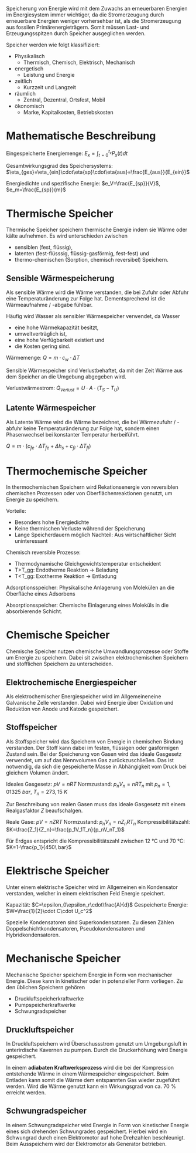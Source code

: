 Speicherung von Energie wird mit dem Zuwachs an erneuerbaren Energien im Energiesystem immer wichtiger, da die Stromerzeugung durch erneuerbare Energien weniger vorhersehbar ist, als die Stromerzeugung aus fossilen Primärenergieträgern. Somit müssen Last- und Erzeugungsspitzen durch  Speicher ausgeglichen werden.

Speicher werden wie folgt klassifiziert:
- Physikalisch
	- Thermisch, Chemisch, Elektrisch, Mechanisch
- energetisch
	- Leistung und Energie
- zeitlich
	- Kurzzeit und Langzeit
- räumlich
	- Zentral, Dezentral, Ortsfest, Mobil
- ökonomisch
	- Marke, Kapitalkosten, Betriebskosten

# Mathematische Beschreibung
Eingespeicherte Energiemenge:
$E_x=\int_{t=0}^{t_x}P_x(t)dt$

Gesamtwirkungsgrad des Speichersystems:
$\eta_{ges}=\eta_{ein}\cdot\eta{sp}\cdot\eta{aus}=\frac{E_{aus}}{E_{ein}}$

Energiedichte und spezifische Energie:
$e_V=\frac{E_{sp}}{V}$, $e_m=\frac{E_{sp}}{m}$

# Thermische Speicher
Thermische Speicher speichern thermische Energie indem sie Wärme oder kälte aufnehmen. Es wird unterschieden zwischen
- sensiblen (fest, flüssig),
- latenten (fest-flüsssig, flüssig-gasförmig, fest-fest) und
- thermo-chemischen (Sorption, chemisch reversibel) Speichern.

## Sensible Wärmespeicherung
Als sensible Wärme wird die Wärme verstanden, die bei Zufuhr oder Abfuhr eine Temperaturänderung zur Folge hat. Dementsprechend ist die Wärmeaufnahme / -abgabe fühlbar.

Häufig wird Wasser als sensibler Wärmespeicher verwendet, da Wasser
- eine hohe Wärmekapazität besitzt,
- umweltverträglich ist,
- eine hohe Verfügbarkeit existiert und
- die Kosten  gering sind.

Wärmemenge: $Q=m\cdot c_w\cdot\Delta T$

Sensible Wärmespeicher sind Verlustbehaftet, da mit der Zeit Wärme aus dem Speicher an die Umgebung abgegeben wird.

Verlustwärmestrom: $\dot{Q}_{Verlust}=U\cdot A\cdot (T_S-T_U)$

## Latente Wärmespeicher
Als Latente Wärme wird die Wärme bezeichnet, die bei Wärmezufuhr / -abfuhr keine Temperaturänderung zur Folge hat, sondern einen Phasenwechsel bei konstanter Temperatur herbeiführt.

$Q=m\cdot (c_{fe}\cdot\Delta T_{fe}+\Delta h_s + c_{fl}\cdot \Delta T_{fl})$

# Thermochemische Speicher
In thermochemischen Speichern wird Rekationsenergie von reversiblen chemischen Prozessen oder von Oberflächenreaktionen genutzt, um Energie zu speichern.

Vorteile:
- Besonders hohe Energiedichte
- Keine thermischen Verluste während der Speicherung
- Lange Speicherdauern möglich
Nachteil: Aus wirtschaftlicher Sicht uninteressant

Chemisch reversible Prozesse:
- Thermodynamische Gleichgewichtstemperatur entscheident
- T>T_gg: Endotherme Reaktion -> Beladung
- T<T_gg: Exotherme Reaktion -> Entladung

Adsorptionsspeicher: Physikalische Anlagerung von Molekülen an die Oberfläche eines Adsorbens

Absorptionsspeicher: Chemische Einlagerung  eines Moleküls in die absorbierende Schicht.

# Chemische Speicher
Chemische Speicher nutzen chemische Umwandlungsprozesse oder Stoffe um Energie zu speichern. Dabei sit zwischen elektrochemischen Speichern und stofflichen Speichern zu unterscheiden.

## Elektrochemische Energiespeicher
Als elektrochemischer Energiespeicher wird im Allgemeineneine Galvanische Zelle verstanden. Dabei wird Energie über Oxidation und Reduktion von Anode und Katode gespeichert.

## Stoffspeicher
Als Stoffspeicher wird das Speichern von Energie in chemischen Bindung verstanden. Der Stoff kann dabei im festen, flüssigen oder gasförmigen Zustand sein. Bei der Speicherung von Gasen wird das ideale Gasgesetz verwendet,  um auf das Nennvolumen Gas zurückzuschließen. Das  ist notwendig, da sich die gespeicherte Masse in Abhängigkeit vom Druck bei gleichem Volumen ändert.

Ideales Gasgesetz: $pV=nRT$
Normzustand: $p_nV_n=nRT_n$ mit $p_n=1,01325 \ bar$, $T_n=273,15 \ K$

Zur Beschreibung von realen Gasen muss das ideale Gasgesetz mit einem Realgasfaktor $Z$ beaufschalgen.

Reale Gase: $pV=nZRT$
Normzustand: $p_nV_n=nZ_nRT_n$
Kompressibilitätszahl: $K=\frac{Z_1}{Z_n}=\frac{p_1V_1T_n}{p_nV_nT_1}$

Für Erdgas entspricht die Kompressibilitätszahl zwischen 12 °C und 70 °C: $K=1-\frac{p_1}{450\ bar}$

# Elektrische Speicher
Unter einem elektrische Speicher wird im Allgemeinen ein Kondensator verstanden, welcher in einem elektrischen Feld Energie speichert.

Kapazität: $C=\epsilon_0\epsilon_r\cdot\frac{A}{d}$
Gespeicherte Energie: $W=\frac{1}{2}\cdot C\cdot  U_c^2$

Spezielle Kondensatoren  sind Superkondensatoren. Zu diesen Zählen Doppelschichtkondensatoren, Pseudokondensatoren und Hybridkondensatoren.

# Mechanische Speicher
Mechanische Speicher speichern Energie in Form von mechanischer Energie. Diese kann in kinetischer oder in potenzieller Form vorliegen. Zu den üblichen Speichern gehören
- Druckluftspeicherkraftwerke
- Pumpspeicherkraftwerke
- Schwungradspeicher

## Druckluftspeicher
In Druckluftspeichern wird Überschussstrom genutzt um Umgebungsluft in  unterirdische Kavernen zu pumpen. Durch die Druckerhöhung wird Energie gespeichert.

In einem **adiabaten Kraftwerksprozess** wird die bei der Kompression entstehende Wärme in einem Wärmespeicher eingespeichert. Beim Entladen kann somit die Wärme dem entspannten Gas wieder zugeführt werden. Wird die Wärme genutzt kann ein Wirkungsgrad von ca. 70 % erreicht  werden.

## Schwungradspeicher
In einem Schwungradspeicher wird Energie in Form von kinetischer Energie eines sich drehenden Schwungrades gespeichert. Hierbei wird ein Schwungrad durch einen Elektromotor auf hohe Drehzahlen beschleunigt. Beim Ausspeichern wird der Elektromotor als Generator betrieben.